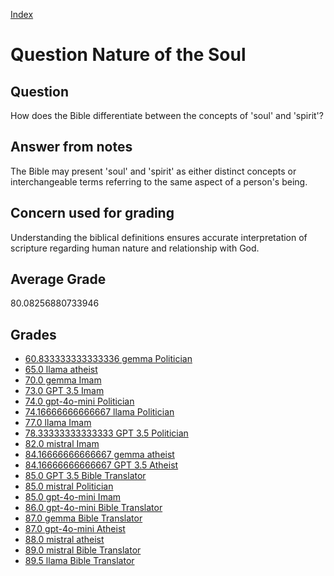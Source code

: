 
[Index](../../index.md)
# Question Nature of the Soul
## Question
How does the Bible differentiate between the concepts of 'soul' and 'spirit'?

## Answer from notes
The Bible may present 'soul' and 'spirit' as either distinct concepts or interchangeable terms referring to the same aspect of a person's being.

## Concern used for grading
Understanding the biblical definitions ensures accurate interpretation of scripture regarding human nature and relationship with God.

## Average Grade
80.08256880733946

## Grades
 * [60.833333333333336 gemma Politician](../answers/gemma_Politician/Nature_of_the_Soul.md)
 * [65.0 llama atheist](../answers/llama_atheist/Nature_of_the_Soul.md)
 * [70.0 gemma Imam](../answers/gemma_Imam/Nature_of_the_Soul.md)
 * [73.0 GPT 3.5 Imam](../answers/GPT_3.5_Imam/Nature_of_the_Soul.md)
 * [74.0 gpt-4o-mini Politician](../answers/gpt-4o-mini_Politician/Nature_of_the_Soul.md)
 * [74.16666666666667 llama Politician](../answers/llama_Politician/Nature_of_the_Soul.md)
 * [77.0 llama Imam](../answers/llama_Imam/Nature_of_the_Soul.md)
 * [78.33333333333333 GPT 3.5 Politician](../answers/GPT_3.5_Politician/Nature_of_the_Soul.md)
 * [82.0 mistral Imam](../answers/mistral_Imam/Nature_of_the_Soul.md)
 * [84.16666666666667 gemma atheist](../answers/gemma_atheist/Nature_of_the_Soul.md)
 * [84.16666666666667 GPT 3.5 Atheist](../answers/GPT_3.5_Atheist/Nature_of_the_Soul.md)
 * [85.0 GPT 3.5 Bible Translator](../answers/GPT_3.5_Bible_Translator/Nature_of_the_Soul.md)
 * [85.0 mistral Politician](../answers/mistral_Politician/Nature_of_the_Soul.md)
 * [85.0 gpt-4o-mini Imam](../answers/gpt-4o-mini_Imam/Nature_of_the_Soul.md)
 * [86.0 gpt-4o-mini Bible Translator](../answers/gpt-4o-mini_Bible_Translator/Nature_of_the_Soul.md)
 * [87.0 gemma Bible Translator](../answers/gemma_Bible_Translator/Nature_of_the_Soul.md)
 * [87.0 gpt-4o-mini Atheist](../answers/gpt-4o-mini_Atheist/Nature_of_the_Soul.md)
 * [88.0 mistral atheist](../answers/mistral_atheist/Nature_of_the_Soul.md)
 * [89.0 mistral Bible Translator](../answers/mistral_Bible_Translator/Nature_of_the_Soul.md)
 * [89.5 llama Bible Translator](../answers/llama_Bible_Translator/Nature_of_the_Soul.md)
